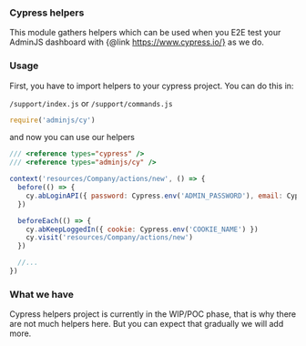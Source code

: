 ### Cypress helpers

This module gathers helpers which can be used when you E2E test your AdminJS dashboard with
{@link https://www.cypress.io/} as we do.

### Usage

First, you have to import helpers to your cypress project. You can do this in:

`/support/index.js` or `/support/commands.js`
```javascript
require('adminjs/cy')
```

and now you can use our helpers

```javascript
/// <reference types="cypress" />
/// <reference types="adminjs/cy" />

context('resources/Company/actions/new', () => {
  before(() => {
    cy.abLoginAPI({ password: Cypress.env('ADMIN_PASSWORD'), email: Cypress.env('ADMIN_EMAIL') })
  })

  beforeEach(() => {
    cy.abKeepLoggedIn({ cookie: Cypress.env('COOKIE_NAME') })
    cy.visit('resources/Company/actions/new')
  })

  //...
})
```

### What we have

Cypress helpers project is currently in the WIP/POC phase, that is why there are not much helpers
here. But you can expect that gradually we will add more.